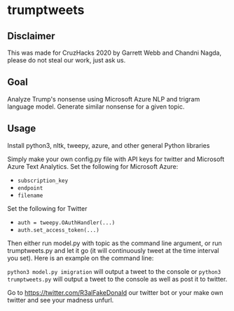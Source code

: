 # trumptweets

## Disclaimer
This was made for CruzHacks 2020 by Garrett Webb and Chandni Nagda, please do
not steal our work, just ask us.

## Goal
Analyze Trump's nonsense using Microsoft Azure NLP and trigram language model.
Generate similar nonsense for a given topic.

## Usage

Install python3, nltk, tweepy, azure, and other general Python libraries

Simply make your own config.py file with API keys for twitter and Microsoft
Azure Text Analytics. Set the following for Microsoft Azure:
* `subscription_key`
* `endpoint`
* `filename`

Set the following for Twitter
* `auth = tweepy.OAuthHandler(...)`
* `auth.set_access_token(...)`

Then either run model.py with topic as the command line argument, or run
trumptweets.py and let it go (it will continuously tweet at the time interval
you set). Here is an example on the command line:

`python3 model.py imigration`
will output a tweet to the console
or
`python3 trumptweets.py`
will output a tweet to the console as well as post it to twitter.


Go to https://twitter.com/R3alFakeDonald our twitter bot or your make own
twitter and see your madness unfurl.
